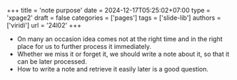 +++
title = 'note purpose'
date = 2024-12-17T05:25:02+07:00
type = 'xpage2'
draft = false
categories = ['pages']
tags = ['slide-lib']
authors = ['viridi']
url = '24l02'
+++
<!--more-->

+ On many an occasion idea comes not at the right time and in the right place for us to further process it immediately.
+ Whether we miss it or forget it, we should write a note about it, so that it can be later processed.
+ How to write a note and retrieve it easily later is a good question.
